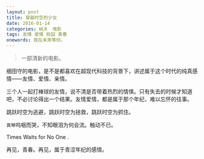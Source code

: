 ```yaml
---
layout: post
title: 穿越时空的少女
date: 2016-01-14
categories: WLR  电影
tags: 友情 爱情 校园 青春
onewords: 我在未来等你。
---
```

> 一部清新的电影。

细田守的电影，是不是都喜欢在超现代科技的背景下，讲述属于这个时代的纯真感情——友情、爱情、亲情。

三个人一起打棒球的友情，说不清是否带着热烈的情愫。只有失去的时候才知道吧，不必讨论得出一个结果。友情爱情，都是属于那个年纪，难以忘怀的往事。

跳跃时空为逃避，跳跃时空为拯救，跳跃时空为抓住。

`真琴`呜咽而哭，不知眼泪为何会流。触动不已。

Times Waits for No One .

再见，青春。再见，属于青涩年纪的感情。
